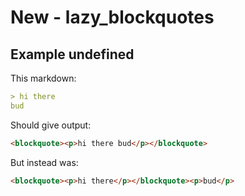 # New - lazy_blockquotes

## Example undefined

This markdown:

```markdown
> hi there
bud

```

Should give output:

```html
<blockquote><p>hi there bud</p></blockquote>
```

But instead was:

```html
<blockquote><p>hi there</p></blockquote><p>bud</p>
```
